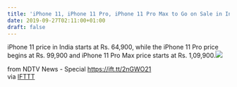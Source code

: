 ```yaml
---
title: 'iPhone 11, iPhone 11 Pro, iPhone 11 Pro Max to Go on Sale in India Today'
date: 2019-09-27T02:11:00+01:00
draft: false
---
```


iPhone 11 price in India starts at Rs. 64,900, while the iPhone 11 Pro price begins at Rs. 99,900 and iPhone 11 Pro Max price starts at Rs. 1,09,900.![](http://feeds.feedburner.com/~r/NDTV-LatestNews/~4/34nM6YcRC2w)  
  
from NDTV News - Special https://ift.tt/2nGWO21  
via [IFTTT](https://ifttt.com/?ref=da&site=blogger)